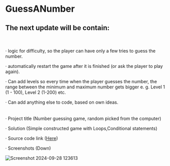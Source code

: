 # GuessANumber
## The next update will be contain:
<br />
<br />
· logic for difficulty, so the player can have only a few tries to guess the number.

· automatically restart the game after it is finished (or ask the player to play again).

· Can add levels so every time when the player guesses the number, the range between the minimum and maximum number gets bigger e. g. Level 1 (1 - 100), Level 2 (1-200) etc.

· Can add anything else to code, based on own ideas.
<br />
<br />
<br />
· Project title (Number guessing game, random picked from the computer)

· Solution (Simple constructed game with Loops,Conditional statements)

· Source code link ([Here](https://github.com/TmCsharp/GuessANumber/blob/master/GuessANumber.cs))

· Screenshots (Down)

![Screenshot 2024-09-28 123613](https://github.com/user-attachments/assets/44a648ea-0d26-4dff-85f5-963316336aa5)

